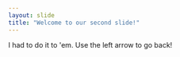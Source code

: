 ```yaml
---
layout: slide
title: "Welcome to our second slide!"
---
```

I had to do it to 'em.
Use the left arrow to go back!
